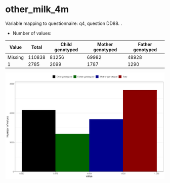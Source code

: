 # other_milk_4m
Variable mapping to questionnaire: q4, question DD88.
.
- Number of values:

| Value | Total | Child genotyped | Mother genotyped | Father genotyped |
| ----- | ----- | --------------- | ---------------- | ---------------- |
| Missing | 110838 | 81256 | 69982 | 48928 |
| 1 | 2785 | 2099 | 1787 |1290 |



![](other_milk_4m_n.png)




